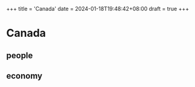 +++
title = 'Canada'
date = 2024-01-18T19:48:42+08:00
draft = true
+++

# Canada
## people
## economy

